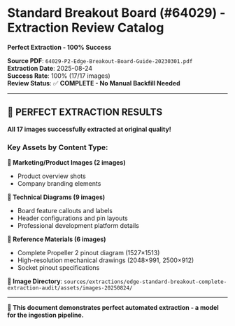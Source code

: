 # Standard Breakout Board (#64029) - Extraction Review Catalog
**Perfect Extraction - 100% Success**

**Source PDF**: `64029-P2-Edge-Breakout-Board-Guide-20230301.pdf`  
**Extraction Date**: 2025-08-24  
**Success Rate**: 100% (17/17 images)  
**Review Status**: ✅ **COMPLETE - No Manual Backfill Needed**

---

## 🎉 **PERFECT EXTRACTION RESULTS**

**All 17 images successfully extracted at original quality!**

### **Key Assets by Content Type:**

**🏢 Marketing/Product Images (2 images)**
- Product overview shots
- Company branding elements

**🔧 Technical Diagrams (9 images)**  
- Board feature callouts and labels
- Header configurations and pin layouts
- Professional development platform details

**📐 Reference Materials (6 images)**
- Complete Propeller 2 pinout diagram (1527×1513)
- High-resolution mechanical drawings (2048×991, 2500×912)
- Socket pinout specifications

**📁 Image Directory**: `sources/extractions/edge-standard-breakout-complete-extraction-audit/assets/images-20250824/`

---

**🎯 This document demonstrates perfect automated extraction - a model for the ingestion pipeline.**